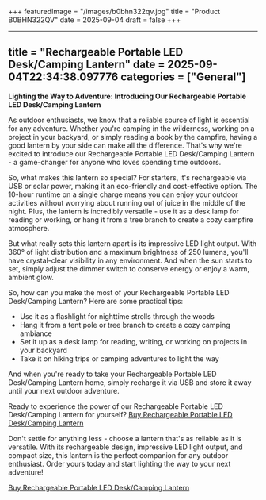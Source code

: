 +++
featuredImage = "/images/b0bhn322qv.jpg"
title = "Product B0BHN322QV"
date = 2025-09-04
draft = false
+++

---
title = "Rechargeable Portable LED Desk/Camping Lantern"
date = 2025-09-04T22:34:38.097776
categories = ["General"]
---
**Lighting the Way to Adventure: Introducing Our Rechargeable Portable LED Desk/Camping Lantern**

As outdoor enthusiasts, we know that a reliable source of light is essential for any adventure. Whether you're camping in the wilderness, working on a project in your backyard, or simply reading a book by the campfire, having a good lantern by your side can make all the difference. That's why we're excited to introduce our Rechargeable Portable LED Desk/Camping Lantern - a game-changer for anyone who loves spending time outdoors.

So, what makes this lantern so special? For starters, it's rechargeable via USB or solar power, making it an eco-friendly and cost-effective option. The 10-hour runtime on a single charge means you can enjoy your outdoor activities without worrying about running out of juice in the middle of the night. Plus, the lantern is incredibly versatile - use it as a desk lamp for reading or working, or hang it from a tree branch to create a cozy campfire atmosphere.

But what really sets this lantern apart is its impressive LED light output. With 360° of light distribution and a maximum brightness of 250 lumens, you'll have crystal-clear visibility in any environment. And when the sun starts to set, simply adjust the dimmer switch to conserve energy or enjoy a warm, ambient glow.

So, how can you make the most of your Rechargeable Portable LED Desk/Camping Lantern? Here are some practical tips:

* Use it as a flashlight for nighttime strolls through the woods
* Hang it from a tent pole or tree branch to create a cozy camping ambiance
* Set it up as a desk lamp for reading, writing, or working on projects in your backyard
* Take it on hiking trips or camping adventures to light the way

And when you're ready to take your Rechargeable Portable LED Desk/Camping Lantern home, simply recharge it via USB and store it away until your next outdoor adventure.

Ready to experience the power of our Rechargeable Portable LED Desk/Camping Lantern for yourself? [Buy Rechargeable Portable LED Desk/Camping Lantern](https://www.amazon.com/dp/B0BHN322QV)

Don't settle for anything less - choose a lantern that's as reliable as it is versatile. With its rechargeable design, impressive LED light output, and compact size, this lantern is the perfect companion for any outdoor enthusiast. Order yours today and start lighting the way to your next adventure!

[Buy Rechargeable Portable LED Desk/Camping Lantern](https://www.amazon.com/dp/B0BHN322QV)
